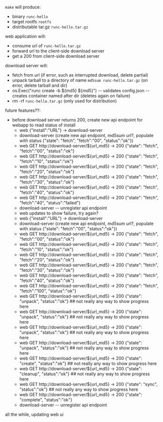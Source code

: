 `make` will produce:
  - binary `runc-hello`
  - target rootfs `rootfs`
  - distributable tar.gz `runc-hello.tar.gz`
  
web application will:
  - consume url of `runc-hello.tar.gz`
  - forward url to the client-side download server
  - get a 200 from client-side download server

download server will:
  - fetch from url (if error, such as interrupted download, delete partial)
  - unpack tarball to a directory of name `md5sum runc-hello.tar.gz` (on error, delete tarball and dir)
  - os.Exec("runc create -b ${md5} ${md5}") -- validates config.json -- creates container named after dir (deletes again on failure)
  - rm -rf `runc-hello.tar.gz` (only used for distribution)

future features??:
  - before download server returns 200, create new api endpoint for webapp to read status of install
    - web {"install":"URL"} -> download-server
    - download-server (create new api endpoint, md5sum url?, populate with status {"state": "fetch", "fetch":"00", "status":"ok"})
    - web GET http://download-server/${url_md5} -> 200 {"state": "fetch", "fetch":"00",  "status":"ok"}
    - web GET http://download-server/${url_md5} -> 200 {"state": "fetch", "fetch":"10",  "status":"ok"}
    - web GET http://download-server/${url_md5} -> 200 {"state": "fetch", "fetch":"20",  "status":"ok"}
    - web GET http://download-server/${url_md5} -> 200 {"state": "fetch", "fetch":"30",  "status":"ok"}
    - web GET http://download-server/${url_md5} -> 200 {"state": "fetch", "fetch":"40",  "status":"ok"}
    - web GET http://download-server/${url_md5} -> 200 {"state": "fetch", "fetch":"40",  "status":"failed"}
    - download-server -- unregister api endpoint
    - web updates to show failure, try again?
    - web {"install":"URL"} -> download-server
    - download-server (create new api endpoint, md5sum url?, populate with status {"state": "fetch":"00", "status":"ok"})
    - web GET http://download-server/${url_md5} -> 200 {"state": "fetch", "fetch":"00",  "status":"ok"}
    - web GET http://download-server/${url_md5} -> 200 {"state": "fetch", "fetch":"10",  "status":"ok"}
    - web GET http://download-server/${url_md5} -> 200 {"state": "fetch", "fetch":"20",  "status":"ok"}
    - web GET http://download-server/${url_md5} -> 200 {"state": "fetch", "fetch":"30",  "status":"ok"}
    - web GET http://download-server/${url_md5} -> 200 {"state": "fetch", "fetch":"40",  "status":"ok"}
    - web GET http://download-server/${url_md5} -> 200 {"state": "fetch", "fetch":"100", "status":"ok"}
    - web GET http://download-server/${url_md5} -> 200 {"state": "unpack", "status":"ok"} ## not really any way to show progress here
    - web GET http://download-server/${url_md5} -> 200 {"state": "unpack", "status":"ok"} ## not really any way to show progress here
    - web GET http://download-server/${url_md5} -> 200 {"state": "unpack", "status":"ok"} ## not really any way to show progress here
    - web GET http://download-server/${url_md5} -> 200 {"state": "unpack", "status":"ok"} ## not really any way to show progress here
    - web GET http://download-server/${url_md5} -> 200 {"state": "create", "status":"ok"} ## not really any way to show progress here
    - web GET http://download-server/${url_md5} -> 200 {"state": "cleanup", "status":"ok"} ## not really any way to show progress here
    - web GET http://download-server/${url_md5} -> 200 {"state": "sync", "status":"ok"} ## not really any way to show progress here
    - web GET http://download-server/${url_md5} -> 200 {"state": "complete", "status":"ok"}
    - download-server -- unregister api endpoint

all the while, updating web ui

